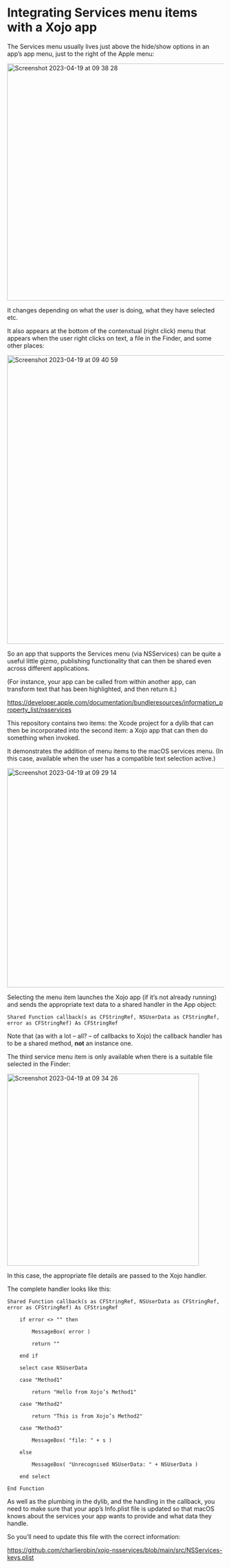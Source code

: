 # Integrating Services menu items with a Xojo app

The Services menu usually lives just above the hide/show options in an app’s app menu, just to the right of the Apple menu:

<img width="550" alt="Screenshot 2023-04-19 at 09 38 28" src="https://user-images.githubusercontent.com/10506323/233003334-60a44bcf-b041-4bbf-8825-9dedfab93ac0.png">

It changes depending on what the user is doing, what they have selected etc.

It also appears at the bottom of the contenxtual (right click) menu that appears when the user right clicks on text, a file in the Finder, and some other places:

<img width="670" alt="Screenshot 2023-04-19 at 09 40 59" src="https://user-images.githubusercontent.com/10506323/233005390-869166b4-8f00-4a2f-963c-01993cb2f1a7.png">

So an app that supports the Services menu (via NSServices) can be quite a useful little gizmo, publishing functionality that can then be shared even across different applications.

(For instance, your app can be called from within another app, can transform text that has been highlighted, and then return it.)

https://developer.apple.com/documentation/bundleresources/information_property_list/nsservices

This repository contains two items: the Xcode project for a dylib that can then be incorporated into the second item: a Xojo app that can then do something when invoked.

It demonstrates the addition of menu items to the macOS services menu. (In this case, available when the user has a compatible text selection active.)

<img width="509" alt="Screenshot 2023-04-19 at 09 29 14" src="https://user-images.githubusercontent.com/10506323/233001118-c1e20d37-878b-43c9-961e-0ef12fdac4e7.png">

Selecting the menu item launches the Xojo app (if it’s not already running) and sends the appropriate text data to a shared handler in the App object:

`Shared Function callback(s as CFStringRef, NSUserData as CFStringRef, error as CFStringRef) As CFStringRef`

Note that (as with a lot – all? – of callbacks to Xojo) the callback handler has to be a shared method, **not** an instance one.

The third service menu item is only available when there is a suitable file selected in the Finder:

<img width="446" alt="Screenshot 2023-04-19 at 09 34 26" src="https://user-images.githubusercontent.com/10506323/233002500-6d355c3b-9d07-4cd8-b5ec-5ccb1464d929.png">

In this case, the appropriate file details are passed to the Xojo handler.

The complete handler looks like this:

```
Shared Function callback(s as CFStringRef, NSUserData as CFStringRef, error as CFStringRef) As CFStringRef

    if error <> "" then
		    
        MessageBox( error )
		    
        return ""
		    
    end if
		  
    select case NSUserData
		    
    case "Method1"
		    
        return "Hello from Xojo’s Method1"
		    
    case "Method2"
		    
        return "This is from Xojo’s Method2"
		    
    case "Method3"
		    
        MessageBox( "file: " + s )
		    
    else
		    
        MessageBox( "Unrecognised NSUserData: " + NSUserData )
		    
    end select
		  
End Function
```

As well as the plumbing in the dylib, and the handling in the callback, you need to make sure that your app’s Info.plist file is updated so that macOS knows about the services your app wants to provide and what data they handle.

So you’ll need to update this file with the correct information:

https://github.com/charlierobin/xojo-nsservices/blob/main/src/NSServices-keys.plist
